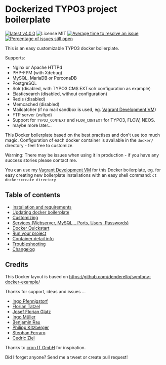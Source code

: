 # Dockerized TYPO3 project boilerplate

[![latest v4.0.0](https://img.shields.io/badge/latest-v4.0.0-green.svg?style=flat)](https://github.com/webdevops/TYPO3-docker-boilerplate/releases/tag/4.0.0)
![License MIT](https://img.shields.io/badge/license-MIT-blue.svg?style=flat)
[![Average time to resolve an issue](http://isitmaintained.com/badge/resolution/webdevops/typo3-docker-boilerplate.svg)](http://isitmaintained.com/project/webdevops/typo3-docker-boilerplate "Average time to resolve an issue")
[![Percentage of issues still open](http://isitmaintained.com/badge/open/webdevops/typo3-docker-boilerplate.svg)](http://isitmaintained.com/project/webdevops/typo3-docker-boilerplate "Percentage of issues still open")

This is an easy customizable TYPO3 docker boilerplate.

Supports:

- Nginx or Apache HTTPd
- PHP-FPM (with Xdebug)
- MySQL, MariaDB or PerconaDB
- PostgreSQL
- Solr (disabled, with TYPO3 CMS EXT:solr configuration as example)
- Elasticsearch (disabled, without configuration)
- Redis (disabled)
- Memcached (disabled)
- Mailcatcher (if no mail sandbox is used, eg. [Vagrant Development VM](https://github.com/webdevops/vagrant-development))
- FTP server (vsftpd)
- Support for `TYPO3_CONTEXT` and `FLOW_CONTEXT` for TYPO3, FLOW, NEOS.
- maybe more later...

This Docker boilerplate based on the best practises and don't use too much magic.
Configuration of each docker container is available in the `docker/` directory - feel free to customize.

Warning: There may be issues when using it in production - if you have any success stories please contact me.

You can use my [Vagrant Development VM](https://github.com/webdevops/vagrant-development) for this Docker boilerplate, eg. for easy creating new boilerplate installations with an easy shell command: `ct docker:create directory`

## Table of contents

- [Installation and requirements](/documentation/INSTALL.md)
- [Updating docker boilerplate](/documentation/UPDATE.md)
- [Customizing](/documentation/CUSTOMIZE.md)
- [Services (Webserver, MySQL... Ports, Users, Passwords)](/documentation/SERVICES.md)
- [Docker Quickstart](/documentation/DOCKER-QUICKSTART.md)
- [Run your project](/documentation/DOCKER-STARTUP.md)
- [Container detail info](/documentation/DOCKER-INFO.md)
- [Troubleshooting](/documentation/TROUBLESHOOTING.md)
- [Changelog](/CHANGELOG.md)

## Credits

This Docker layout is based on https://github.com/denderello/symfony-docker-example/

Thanks for support, ideas and issues ...
- [Ingo Pfennigstorf](https://github.com/ipf)
- [Florian Tatzel](https://github.com/PanadeEdu)
- [Josef Florian Glatz](https://github.com/jousch)
- [Ingo Müller](https://github.com/IngoMueller)
- [Benjamin Rau](https://twitter.com/benjamin_rau)
- [Philipp Kitzberger](https://github.com/Kitzberger)
- [Stephan Ferraro](https://github.com/ferraro)
- [Cedric Ziel](https://github.com/cedricziel)

Thanks to [cron IT GmbH](http://www.cron.eu/) for inspiration.

Did I forget anyone? Send me a tweet or create pull request!
